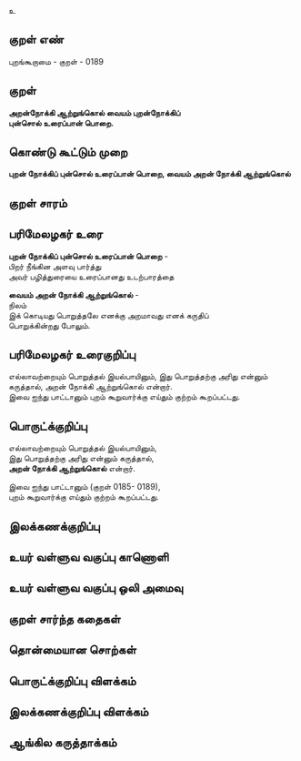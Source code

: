 உ

## குறள் எண் 

புறங்கூறாமை - குறள் - 0189  

## குறள் 

**அறன்நோக்கி ஆற்றுங்கொல் வையம் புறன்நோக்கிப்  
புன்சொல் உரைப்பான் பொறை.** 

## கொண்டு கூட்டும் முறை

**புறன் நோக்கிப் புன்சொல் உரைப்பான் பொறை, வையம் அறன் நோக்கி ஆற்றுங்கொல்** 

## குறள் சாரம் 


## பரிமேலழகர் உரை

**புறன் நோக்கிப் புன்சொல் உரைப்பான் பொறை** -  
பிறர் நீங்கின அளவு பார்த்து  
அவர் பழித்துரையை உரைப்பானது உடற்பாரத்தை  

**வையம் அறன் நோக்கி ஆற்றுங்கொல்** -  
நிலம்  
இக் கொடியது பொறுத்தலே எனக்கு அறமாவது எனக் கருதிப்  
பொறுக்கின்றது போலும்.  

## பரிமேலழகர் உரைகுறிப்பு   

எல்லாவற்றையும் பொறுத்தல் இயல்பாயினும், இது பொறுத்தற்கு அரிது என்னும் கருத்தால், அறன் நோக்கி ஆற்றுங்கொல் என்றார்.  
இவை ஐந்து பாட்டானும் புறம் கூறுவார்க்கு எய்தும் குற்றம் கூறப்பட்டது.  

## பொருட்க்குறிப்பு 

எல்லாவற்றையும் பொறுத்தல் இயல்பாயினும்,  
இது பொறுத்தற்கு அரிது என்னும் கருத்தால்,  
**அறன் நோக்கி ஆற்றுங்கொல்** என்றார்.  

இவை ஐந்து பாட்டானும் (குறள் 0185- 0189),  
புறம் கூறுவார்க்கு எய்தும் குற்றம் கூறப்பட்டது.  

## இலக்கணக்குறிப்பு  


## உயர் வள்ளுவ வகுப்பு காணொளி


## உயர் வள்ளுவ வகுப்பு ஒலி அமைவு 

 
## குறள் சார்ந்த கதைகள் 


## தொன்மையான சொற்கள்


## பொருட்க்குறிப்பு விளக்கம்


## இலக்கணக்குறிப்பு விளக்கம்


## ஆங்கில கருத்தாக்கம் 


